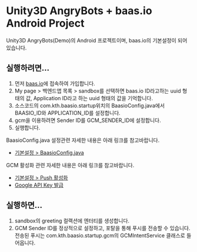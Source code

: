 # Unity3D AngryBots + baas.io Android Project

Unity3D AngryBots(Demo)의 Android 프로젝트이며, baas.io의 기본설정이 되어 있습니다.

## 실행하려면…

1. 먼저 [baas.io](https://baas.io)에 접속하여 가입합니다.
2. My page > 백엔드앱 목록 > sandbox를 선택하면 baas.io ID라고하는 uuid 형태의 값, Application ID라고 하는 uuid 형태의 값을 기억합니다.
3. 소스코드의 com.kth.baasio.startup위치의 BaasioConfig.java에서 BAASIO_ID와 APPLICATION_ID를 설정합니다.
4. gcm을 이용하려면 Sender ID를 GCM_SENDER_ID에 설정합니다.
5. 실행합니다.

BaasioConfig.java 설정관련 자세한 내용은 아래 링크를 참고바랍니다.

- [기본설정 > BaasioConfig.java](https://github.com/baasio/baas.io-sdk-android/wiki/Getting-Started#step-1-baasioconfigjava-%EC%83%9D%EC%84%B1)

GCM 활성화 관련 자세한 내용은 아래 링크를 참고바랍니다.

- [기본설정 > Push 활성화](https://github.com/baasio/baas.io-sdk-android/wiki/Getting-Started#step-3-push-%EA%B8%B0%EB%8A%A5-%ED%99%9C%EC%84%B1%ED%99%94)
- [Google API Key 발급](https://github.com/baasio/baas.io-sdk-android/wiki/How-to-Get-Google-API-Key)


## 실행하면…

1. sandbox의 greeting 컬랙션에 엔터티를 생성합니다.
2. GCM Sender ID를 정상적으로 설정하고, 포탈을 통해 푸시를 전송할 수 있습니다. 전송된 푸시는 com.kth.baasio.startup.gcm의 GCMIntentService 클래스로 들어옵니다.







